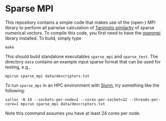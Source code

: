Sparse MPI
==========

This repository contains a simple code that makes use of the (open-)
MPI library to perform all pairwise calculation of [Tanimoto
similarity](https://en.wikipedia.org/wiki/Jaccard_index) 
of sparse numerical vectors. To compile this code, you first need to
have the [openmpi](https://www.open-mpi.org/) library installed. To
build, simply type

```
make
```

This should build standalone executables ```sparse_mpi``` and
```sparse_test```.  The directory ```data``` contains an example input
sparse format that can be used for testing, e.g.,

```
mpirun sparse_mpi data/descriptors.txt
```

To run ```sparse_mpi``` in an HPC environment with
[Slurm](https://slurm.schedmd.com/), try something like the following:

```
salloc -N 10 --sockets-per-node=2 --cores-per-socket=12 --threads-per-core=1 mpirun sparse_mpi data/descriptors.txt
```

Note this command assumes you have at least 24 cores per node.
